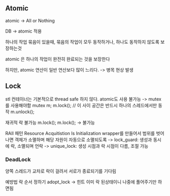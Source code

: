 ## Atomic
atomic -> All or Nothing

DB -> atomic 적용

하나의 작업 묶음이 있을때, 묶음의 작업이 모두 동작하거나, 하나도 동작하지 않도록 보장하는것

atomic 은 하나의 작업이 완전히 완료되는 것을 보장한다

하지만, atomic 연산이 일반 연산보다 많이 느리다. -> 병목 현상 발생

## Lock
stl 컨테이너는 기본적으로 thread safe 하지 않다. atomic도 사용 불가능
-> mutex 를 사용해야함
<mutex>
mutex m;
m.lock();
// 이 사이 공간은 반드시 하나의 스레드에서만 동작
m.unlock();

재귀적 락 불가능 
m.lock();
m.lock(); -> 불가능

RAII 패턴 Resource Acquitistion Is Initialization
wrapper를 만들어서 범위를 벗어나면 객체가 소멸하며 해당 자원이 자동으로 소멸되도록
-> lock_guard: 생성과 동시에 락, 소멸되며 언락
-> unique_lock: 생성 시점과 락 시점이 다름, 조절 가능

### DeadLock
양쪽 스레드가 교차로 락이 걸려서 서로가 종료되기를 기다림

예방법
락 순서 정하기
adopt_lock -> 힌트 이미 락 된상태이니 나중에 풀어주기만 하면됨